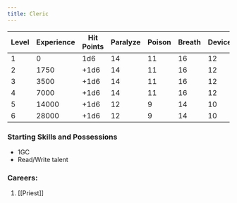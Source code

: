 ```yaml
---
title: Cleric
---
```

| Level | Experience | Hit Points | Paralyze | Poison | Breath | Device | Magic |
| ----- | ---------- | ---------- | -------- | ------ | ------ | ------ | ----- |
| 1     | 0          | 1d6        | 14       | 11     | 16     | 12     | 15    |
| 2     | 1750       | +1d6       | 14       | 11     | 16     | 12     | 15    |
| 3     | 3500       | +1d6       | 14       | 11     | 16     | 12     | 15    |
| 4     | 7000       | +1d6       | 14       | 11     | 16     | 12     | 15    |
| 5     | 14000      | +1d6       | 12       | 9      | 14     | 10     | 12    |
| 6     | 28000      | +1d6       | 12       | 9      | 14     | 10     | 12    |
### Starting Skills and Possessions
- 1GC
- Read/Write talent
### Careers:
1. [[Priest]]
